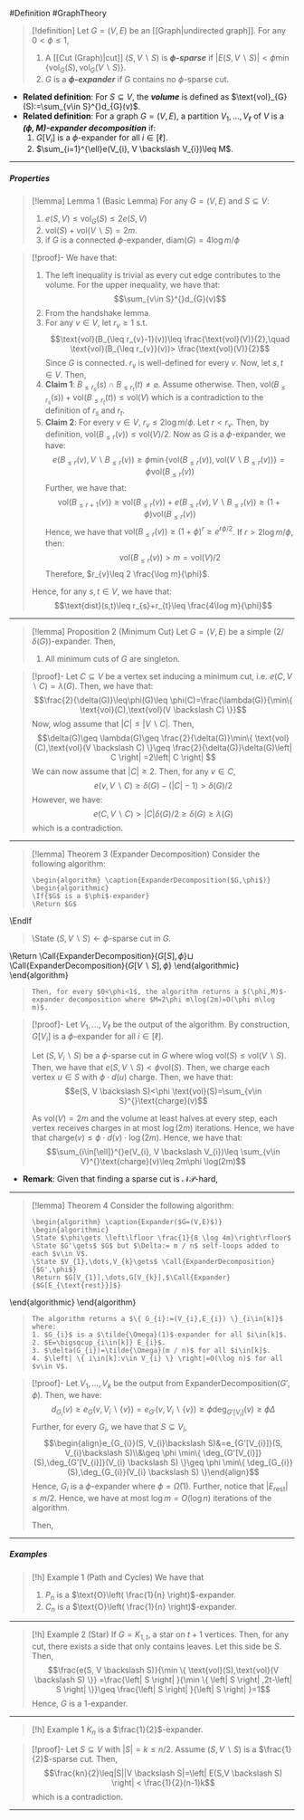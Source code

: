 #Definition #GraphTheory 

> [!definition]
> Let $G=(V,E)$ be an [[Graph|undirected graph]]. For any $0<\phi\leq 1$, 
> 1. A [[Cut (Graph)|cut]] $(S, V\backslash S)$ is ***$\phi$-sparse*** if $\left| E(S, V \backslash S) \right|<\phi\min \left\{  \text{vol}_{G}(S), \text{vol}_{G}(V \backslash S)  \right\}$.
> 3. $G$ is a ***$\phi$-expander*** if $G$ contains no $\phi$-sparse cut.
- **Related definition**: For $S\subseteq V$, the ***volume*** is defined as $\text{vol}_{G}(S):=\sum_{v\in S}^{}d_{G}(v)$. 
- **Related definition**: For a graph $G=(V,E)$, a partition $V_{1},\dots,V_{\ell}$ of $V$ is a ***$(\phi,M)$-expander decomposition*** if:
	1. $G[V_{i}]$ is a $\phi$-expander for all $i\in[\ell]$.
	2. $\sum_{i=1}^{\ell}e(V_{i}, V \backslash V_{i})\leq M$.
---
##### Properties

> [!lemma] Lemma 1 (Basic Lemma)
> For any $G=(V,E)$ and $S\subseteq V$:
> 1. $e(S, V )\leq \text{vol}_{G}(S)\leq 2e(S, V)$ 
> 2. $\text{vol}(S)+\text{vol}(V \backslash S)=2m$.
> 3. if $G$ is a connected $\phi$-expander, $\text{diam}(G)=4\log m / \phi$

> [!proof]-
> We have that:
> 1. The left inequality is trivial as every cut edge contributes to the volume. For the upper inequality, we have that: $$\sum_{v\in S}^{}d_{G}(v)$$
> 2. From the handshake lemma.
> 3. For any $v\in V$, let $r_{v}\geq 1$ s.t. $$\text{vol}(B_{\leq r_{v}-1}(v))\leq \frac{\text{vol}(V)}{2},\quad \text{vol}(B_{\leq r_{v}}(v))> \frac{\text{vol}(V)}{2}$$Since $G$ is connected. $r_{v}$ is well-defined for every $v$. Now, let $s,t\in V$. Then, 
> 	1. **Claim 1**: $B_{\leq r_{s}}(s)\cap B_{\leq r_{t}}(t)\neq\varnothing$.
> 	   Assume otherwise. Then, $\text{vol}(B_{\leq r_{s}}(s))+\text{vol}(B_{\leq r_{t}}(t))\leq \text{vol}(V)$ which is a contradiction to the definition of $r_{s}$ and $r_{t}$.
> 	2. **Claim 2**: For every $v\in V$, $r_{v}\leq 2\log m / \phi$. 
> 	   Let $r<r_{v}$. Then, by definition, $\text{vol}(B_{\leq r}(v))\leq \text{vol}(V) /2$. Now as $G$ is a $\phi$-expander, we have: $$e(B_{\leq r}(v), V \backslash B_{\leq r}(v))\geq \phi \min \{ \text{vol}(B_{\leq r}(v)) ,\text{vol}(V \backslash B_{\leq r}(v)) \} = \phi \text{vol}(B_{\leq r}(v))  $$Further, we have that: $$\text{vol}(B_{\leq r+1}(v))\geq \text{vol}(B_{\leq r}(v))+e(B_{\leq r}(v), V \backslash B_{\leq r}(v))\geq(1+\phi)  \text{vol}(B_{\leq r}(v))$$Hence, we have that $\text{vol}(B_{\leq r}(v))\geq (1+\phi)^r\geq e^{r\phi/2}$. If $r> 2 \log m /\phi$, then: $$\text{vol}(B_{\leq r}(v))> m=\text{vol}(V) / 2$$Therefore, $r_{v}\leq 2 \frac{\log m}{\phi}$.
> 	   
> 	Hence, for any $s,t\in V$, we have that: $$\text{dist}(s,t)\leq r_{s}+r_{t}\leq \frac{4\log m}{\phi}$$
---
> [!lemma] Proposition 2 (Minimum Cut)
> Let $G=(V,E)$ be a simple $(2 / \delta(G))$-expander. Then,
> 1. All minimum cuts of $G$ are singleton.

> [!proof]-
> Let $C\subseteq V$ be a vertex set inducing a minimum cut, i.e. $e(C, V \backslash C)=\lambda(G)$. Then, we have that: $$\frac{2}{\delta(G)}\leq\phi(G)\leq \phi(C)=\frac{\lambda(G)}{\min\{ \text{vol}(C),\text{vol}(V \backslash C) \}}$$
> Now, wlog assume that $\left| C \right|\leq \left| V \backslash C \right|$. Then,
> $$\delta(G)\geq \lambda(G)\geq \frac{2}{\delta(G)}\min\{ \text{vol}(C),\text{vol}(V \backslash C) \}\geq \frac{2}{\delta(G)}\delta(G)\left| C \right| =2\left| C \right| $$We can now assume that $\left| C \right|\geq 2$. Then, for any $v\in C$, $$e(v, V \backslash C)\geq \delta(G)-(\left| C \right| -1)>\delta(G) / 2$$However, we have: $$e(C, V \backslash C)> \left| C \right| \delta(G) /2 \geq \delta(G)\geq \lambda(G)$$which is a contradiction.
---
> [!lemma] Theorem 3 (Expander Decomposition)
> Consider the following algorithm:
> ```pseudo
> \begin{algorithm} \caption{ExpanderDecomposition($G,\phi$)}
> \begin{algorithmic} 
> \If{$G$ is a $\phi$-expander}
> \Return $G$
\EndIf
> \State $(S,V \backslash S)\gets \phi$-sparse cut in $G$.
> 
\Return \Call{ExpanderDecomposition}{$G[S],\phi$}$\sqcup$ \Call{ExpanderDecomposition}{$G[V \backslash S],\phi$}
\end{algorithmic}
\end{algorithm}
> ```
> Then, for every $0<\phi<1$, the algorithm returns a $(\phi,M)$-expander decomposition where $M=2\phi m\log(2m)=O(\phi m\log m)$.

> [!proof]-
> Let $V_{1},\dots,V_{\ell}$ be the output of the algorithm. By construction, $G[V_{i}]$ is a $\phi$-expander for all $i\in[\ell]$.
> 
> 
> 
> Let $(S,V_{i} \backslash S)$ be a $\phi$-sparse cut in $G$ where wlog $\text{vol}(S)\leq \text{vol}( V \backslash S)$. Then, we have that $e(S, V \backslash S)<\phi \text{vol}(S)$. Then, we charge each vertex $u\in S$ with $\phi \cdot d(u)$ charge. Then, we have that: $$e(S, V \backslash S)<\phi \text{vol}(S)=\sum_{v\in S}^{}\text{charge}(v)$$
> 
> As $\text{vol}(V)=2m$ and the volume at least halves at every step, each vertex receives charges in at most $\log (2m)$ iterations. Hence, we have that $\text{charge}(v)\leq \phi \cdot d(v)\cdot \log(2m)$. Hence, we have that: $$\sum_{i\in[\ell]}^{}e(V_{i}, V \backslash V_{i})\leq \sum_{v\in V}^{}\text{charge}(v)\leq 2m\phi \log(2m)$$
- **Remark**: Given that finding a sparse cut is $\mathcal{NP}$-hard, 

---
> [!lemma] Theorem 4
> Consider the following algorithm:
> ```pseudo
> \begin{algorithm} \caption{Expander($G=(V,E)$)}
> \begin{algorithmic} 
> \State $\phi\gets \left\lfloor \frac{1}{8 \log 4m}\right\rfloor$
> \State $G'\gets$ $G$ but $\Delta:= m / n$ self-loops added to each $v\in V$.
> \State $V_{1},\dots,V_{k}\gets$ \Call{ExpanderDecomposition}{$G',\phi$}
> \Return $G[V_{1}],\dots,G[V_{k}],$\Call{Expander}{$G[E_{\text{rest}}]$}
\end{algorithmic}
\end{algorithm}
> ```
> The algorithm returns a $\{ G_{i}:=(V_{i},E_{i}) \}_{i\in[k]}$ where:
> 1. $G_{i}$ is a $\tilde{\Omega}(1)$-expander for all $i\in[k]$.
> 2. $E=\bigsqcup_{i\in[k]} E_{i}$.
> 3. $\delta(G_{i})=\tilde{\Omega}(m / n)$ for all $i\in[k]$.
> 4. $\left| \{ i\in[k]:v\in V_{i} \} \right|=O(\log n)$ for all $v\in V$.



> [!proof]-
> Let $V_{1},\dots,V_{k}$ be the output from $\text{ExpanderDecomposition}(G',\phi)$. Then, we have: $$d_{G_{i}}(v)\geq e_{G}(v, V_{i}\backslash \{ v \})=e_{G'}(v, V_{i}\backslash \{ v \})\geq \phi \deg_{G'[V_{i}]}(v)\geq \phi \Delta$$Further, for every $G_{i}$, we have that $S\subseteq V_{i}$, $$\begin{align}e_{G_{i}}(S, V_{i}\backslash S)&=e_{G'[V_{i}]}(S, V_{i}\backslash S)\\&\geq \phi \min\{ \deg_{G'[V_{i}]}(S),\deg_{G'[V_{i}]}(V_{i} \backslash S) \}\geq \phi \min\{ \deg_{G_{i}}(S),\deg_{G_{i}}(V_{i} \backslash S) \}\end{align}$$Hence, $G_{i}$ is a $\phi$-expander where $\phi=\tilde{\Omega}(1)$. Further, notice that $\left| E_{\text{rest}} \right|\leq m /2$. Hence, we have at most $\log m=O(\log n)$ iterations of the algorithm.
> 
> Then, 
---
##### Examples
> [!h] Example 1 (Path and Cycles)
> We have that
> 1. $P_{n}$ is a $\text{O}\left( \frac{1}{n} \right)$-expander.
> 2. $C_{n}$ is a $\text{O}\left( \frac{1}{n} \right)$-expander.
---
> [!h] Example 2 (Star)
> If $G=K_{1,t}$, a star on $t+1$ vertices. Then, for any cut, there exists a side that only contains leaves. Let this side be $S$. Then, $$\frac{e(S, V \backslash S)}{\min \{ \text{vol}(S),\text{vol}(V \backslash S) \}} =\frac{\left| S \right| }{\min \{  \left| S \right| ,2t-\left| S \right|  \}}\geq \frac{\left| S \right| }{\left| S \right| }=1$$Hence, $G$ is a $1$-expander.
---
> [!h] Example 1
> $K_{n}$ is a $\frac{1}{2}$-expander.

> [!proof]-
> Let $S\subseteq V$ with $\left| S \right|=k\leq n / 2$. Assume $(S,V\backslash S)$ is a $\frac{1}{2}$-sparse cut. Then, $$\frac{kn}{2}\leq|S||V \backslash S|=\left| E(S,V \backslash S) \right| < \frac{1}{2}(n-1)k$$which is a contradiction.
---
